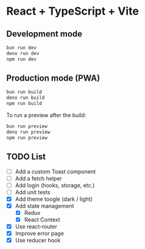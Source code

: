 # React + TypeScript + Vite

## Development mode

```bash
bun run dev
deno run dev
npm run dev
```

## Production mode (PWA)

```bash
bun run build
deno run build
npm run build
```

To run a preview after the build:

```bash
bun run preview
deno run preview
npm run preview
```

## TODO List

- [ ] Add a custom Toast component
- [ ] Add a fetch helper
- [ ] Add login (hooks, storage, etc.)
- [ ] Add unit tests
- [x] Add theme toogle (dark / light)
- [x] Add state management
    - [x] Redux
    - [x] React Context
- [x] Use react-router
- [x] Improve error page
- [x] Use reducer hook
